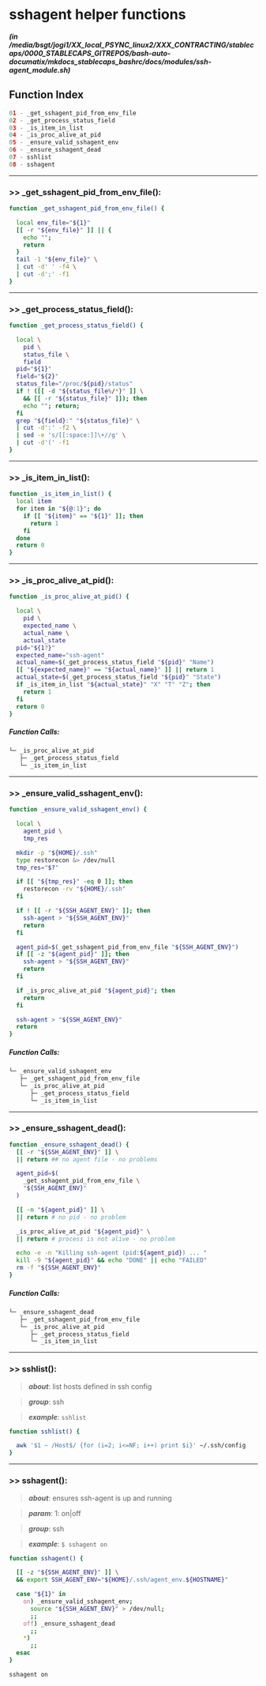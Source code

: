 
sshagent helper functions
=========================


***(in /media/bsgt/jogi1/XX_local_PSYNC_linux2/XXX_CONTRACTING/stablecaps/0000_STABLECAPS_GITREPOS/bash-auto-documatix/mkdocs_stablecaps_bashrc/docs/modules/ssh-agent_module.sh)***
## Function Index


```python
01 - _get_sshagent_pid_from_env_file
02 - _get_process_status_field
03 - _is_item_in_list
04 - _is_proc_alive_at_pid
05 - _ensure_valid_sshagent_env
06 - _ensure_sshagent_dead
07 - sshlist
08 - sshagent
```

******
### >> _get_sshagent_pid_from_env_file():


```bash
function _get_sshagent_pid_from_env_file() {

  local env_file="${1}"
  [[ -r "${env_file}" ]] || {
    echo "";
    return
  }
  tail -1 "${env_file}" \
  | cut -d' ' -f4 \
  | cut -d';' -f1
}

```




******
### >> _get_process_status_field():


```bash
function _get_process_status_field() {

  local \
    pid \
    status_file \
    field
  pid="${1}"
  field="${2}"
  status_file="/proc/${pid}/status"
  if ! ([[ -d "${status_file%/*}" ]] \
    && [[ -r "${status_file}" ]]); then
    echo ""; return;
  fi
  grep "${field}:" "${status_file}" \
  | cut -d':' -f2 \
  | sed -e 's/[[:space:]]\+//g' \
  | cut -d'(' -f1
}

```




******
### >> _is_item_in_list():


```bash
function _is_item_in_list() {
  local item
  for item in "${@:1}"; do
    if [[ "${item}" == "${1}" ]]; then
      return 1
    fi
  done
  return 0
}

```




******
### >> _is_proc_alive_at_pid():


```bash
function _is_proc_alive_at_pid() {

  local \
    pid \
    expected_name \
    actual_name \
    actual_state
  pid="${1?}"
  expected_name="ssh-agent"
  actual_name=$(_get_process_status_field "${pid}" "Name")
  [[ "${expected_name}" == "${actual_name}" ]] || return 1
  actual_state=$(_get_process_status_field "${pid}" "State")
  if _is_item_in_list "${actual_state}" "X" "T" "Z"; then
    return 1
  fi
  return 0
}

```
##### Function Calls:


```bash
└─ _is_proc_alive_at_pid
   ├─ _get_process_status_field
   └─ _is_item_in_list
```




******
### >> _ensure_valid_sshagent_env():


```bash
function _ensure_valid_sshagent_env() {

  local \
    agent_pid \
    tmp_res

  mkdir -p "${HOME}/.ssh"
  type restorecon &> /dev/null
  tmp_res="$?"

  if [[ "${tmp_res}" -eq 0 ]]; then
    restorecon -rv "${HOME}/.ssh"
  fi

  if ! [[ -r "${SSH_AGENT_ENV}" ]]; then
    ssh-agent > "${SSH_AGENT_ENV}"
    return
  fi

  agent_pid=$(_get_sshagent_pid_from_env_file "${SSH_AGENT_ENV}")
  if [[ -z "${agent_pid}" ]]; then
    ssh-agent > "${SSH_AGENT_ENV}"
    return
  fi

  if _is_proc_alive_at_pid "${agent_pid}"; then
    return
  fi

  ssh-agent > "${SSH_AGENT_ENV}"
  return
}

```
##### Function Calls:


```bash
└─ _ensure_valid_sshagent_env
   ├─ _get_sshagent_pid_from_env_file
   └─ _is_proc_alive_at_pid
      ├─ _get_process_status_field
      └─ _is_item_in_list
```




******
### >> _ensure_sshagent_dead():


```bash
function _ensure_sshagent_dead() {
  [[ -r "${SSH_AGENT_ENV}" ]] \
  || return ## no agent file - no problems

  agent_pid=$(
    _get_sshagent_pid_from_env_file \
    "${SSH_AGENT_ENV}"
  )

  [[ -n "${agent_pid}" ]] \
  || return # no pid - no problem

  _is_proc_alive_at_pid "${agent_pid}" \
  || return # process is not alive - no problem

  echo -e -n "Killing ssh-agent (pid:${agent_pid}) ... "
  kill -9 "${agent_pid}" && echo "DONE" || echo "FAILED"
  rm -f "${SSH_AGENT_ENV}"
}

```
##### Function Calls:


```bash
└─ _ensure_sshagent_dead
   ├─ _get_sshagent_pid_from_env_file
   └─ _is_proc_alive_at_pid
      ├─ _get_process_status_field
      └─ _is_item_in_list
```




******
### >> sshlist():


>***about***: list hosts defined in ssh config


>***group***: ssh


>***example***: `sshlist`


```bash
function sshlist() {

  awk '$1 ~ /Host$/ {for (i=2; i<=NF; i++) print $i}' ~/.ssh/config
}

```




******
### >> sshagent():


>***about***: ensures ssh-agent is up and running


>***param***: 1: on|off


>***group***: ssh


>***example***: `$ sshagent on`


```bash
function sshagent() {

  [[ -z "${SSH_AGENT_ENV}" ]] \
  && export SSH_AGENT_ENV="${HOME}/.ssh/agent_env.${HOSTNAME}"

  case "${1}" in
    on) _ensure_valid_sshagent_env;
      source "${SSH_AGENT_ENV}" > /dev/null;
      ;;
    off) _ensure_sshagent_dead
      ;;
    *)
      ;;
  esac
}

sshagent on

```


